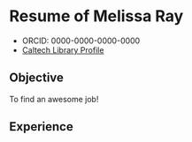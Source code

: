 # Resume of Melissa Ray #

 - ORCID: 0000-0000-0000-0000
 - [Caltech Library Profile](https://www.library.caltech.edu/staff?f[0]=field_directory_services%253Aname%3AThesis%20Services) 

 ## Objective ##

 To find an awesome job!

 ## Experience ##
